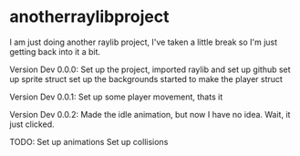 # anotherraylibproject
I am just doing another raylib project, I've taken a little break so I'm just getting back into it a bit.

Version Dev 0.0.0:
    Set up the project, imported raylib and set up github
    set up sprite struct
    set up the backgrounds
    started to make the player struct

Version Dev 0.0.1:
    Set up some player movement, thats it

Version Dev 0.0.2:
    Made the idle animation, but now I have no idea. Wait, it just clicked.

TODO:
    Set up animations
    Set up collisions